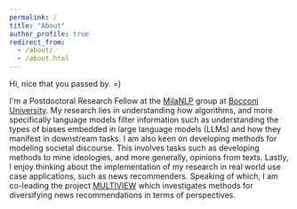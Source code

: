 ```yaml
---
permalink: /
title: "About"
author_profile: true
redirect_from:
  - /about/
  - /about.html
---
```


Hi, nice that you passed by. =) 

I'm a Postdoctoral Research Fellow at the [MilaNLP](https://milanlproc.github.io) group at [Bocconi University](https:\\www.bocconi.it/). My research lies in understanding how algorithms, and more specifically language models filter information such as understanding the types of biases embedded in large language models (LLMs) and how they manifest in downstream tasks. I am also keen on developing methods for modeling societal discourse. This involves tasks such as developing methods to mine ideologies, and more generally, opinions from texts. Lastly, I enjoy thinking about the implementation of my research in real world use case applications, such as news recommenders. Speaking of which, I am co-leading the project [MULTIVIEW](https://www.ims.uni-stuttgart.de/en/research/projects/multiview/) which investigates methods for diversifying news recommendations in terms of perspectives. 